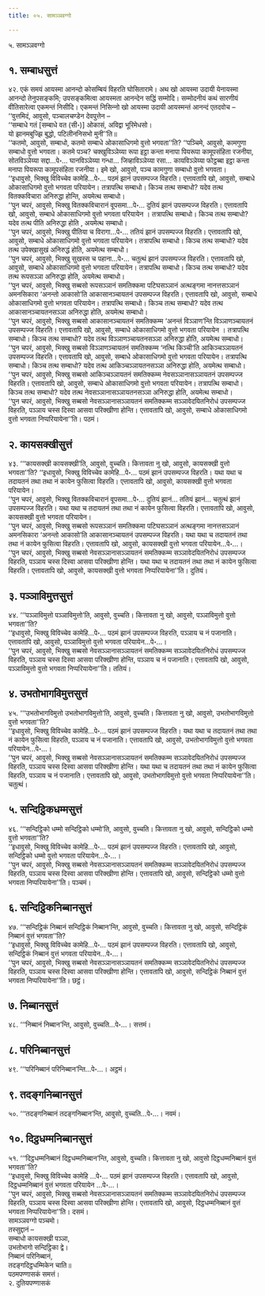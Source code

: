 ```yaml
---
title: ०५. सामञ्‍ञवग्गो

---
```

५. सामञ्‍ञवग्गो  


## १. सम्बाधसुत्तं

४२. एकं समयं आयस्मा आनन्दो कोसम्बियं विहरति घोसितारामे। अथ खो आयस्मा उदायी येनायस्मा आनन्दो तेनुपसङ्कमि; उपसङ्कमित्वा आयस्मता आनन्देन सद्धिं सम्मोदि। सम्मोदनीयं कथं सारणीयं वीतिसारेत्वा एकमन्तं निसीदि। एकमन्तं निसिन्‍नो खो आयस्मा उदायी आयस्मन्तं आनन्दं एतदवोच – ‘‘वुत्तमिदं, आवुसो, पञ्‍चालचण्डेन देवपुत्तेन –  
‘‘सम्बाधे गतं [सम्बाधे वत (सी॰)] ओकासं, अविद्वा भूरिमेधसो।  
यो झानमबुज्झि बुद्धो, पटिलीननिसभो मुनी’’ति॥  
‘‘कतमो, आवुसो, सम्बाधो, कतमो सम्बाधे ओकासाधिगमो वुत्तो भगवता’’ति? ‘‘पञ्‍चिमे, आवुसो, कामगुणा सम्बाधो वुत्तो भगवता। कतमे पञ्‍च? चक्खुविञ्‍ञेय्या रूपा इट्ठा कन्ता मनापा पियरूपा कामूपसंहिता रजनीया, सोतविञ्‍ञेय्या सद्दा…पे॰… घानविञ्‍ञेय्या गन्धा… जिव्हाविञ्‍ञेय्या रसा… कायविञ्‍ञेय्या फोट्ठब्बा इट्ठा कन्ता मनापा पियरूपा कामूपसंहिता रजनीया। इमे खो, आवुसो, पञ्‍च कामगुणा सम्बाधो वुत्तो भगवता।  
‘‘इधावुसो, भिक्खु विविच्‍चेव कामेहि…पे॰… पठमं झानं उपसम्पज्‍ज विहरति। एत्तावतापि खो, आवुसो, सम्बाधे ओकासाधिगमो वुत्तो भगवता परियायेन। तत्रापत्थि सम्बाधो। किञ्‍च तत्थ सम्बाधो? यदेव तत्थ वितक्‍कविचारा अनिरुद्धा होन्ति, अयमेत्थ सम्बाधो।  
‘‘पुन चपरं, आवुसो, भिक्खु वितक्‍कविचारानं वूपसमा…पे॰… दुतियं झानं उपसम्पज्‍ज विहरति। एत्तावतापि खो, आवुसो, सम्बाधे ओकासाधिगमो वुत्तो भगवता परियायेन । तत्रापत्थि सम्बाधो। किञ्‍च तत्थ सम्बाधो? यदेव तत्थ पीति अनिरुद्धा होति , अयमेत्थ सम्बाधो।  
‘‘पुन चपरं, आवुसो, भिक्खु पीतिया च विरागा…पे॰… ततियं झानं उपसम्पज्‍ज विहरति। एत्तावतापि खो, आवुसो, सम्बाधे ओकासाधिगमो वुत्तो भगवता परियायेन। तत्रापत्थि सम्बाधो। किञ्‍च तत्थ सम्बाधो? यदेव तत्थ उपेक्खासुखं अनिरुद्धं होति, अयमेत्थ सम्बाधो।  
‘‘पुन चपरं, आवुसो, भिक्खु सुखस्स च पहाना…पे॰… चतुत्थं झानं उपसम्पज्‍ज विहरति। एत्तावतापि खो, आवुसो, सम्बाधे ओकासाधिगमो वुत्तो भगवता परियायेन। तत्रापत्थि सम्बाधो। किञ्‍च तत्थ सम्बाधो? यदेव तत्थ रूपसञ्‍ञा अनिरुद्धा होति, अयमेत्थ सम्बाधो।  
‘‘पुन चपरं, आवुसो, भिक्खु सब्बसो रूपसञ्‍ञानं समतिक्‍कमा पटिघसञ्‍ञानं अत्थङ्गमा नानत्तसञ्‍ञानं अमनसिकारा ‘अनन्तो आकासो’ति आकासानञ्‍चायतनं उपसम्पज्‍ज विहरति। एत्तावतापि खो, आवुसो, सम्बाधे ओकासाधिगमो वुत्तो भगवता परियायेन। तत्रापत्थि सम्बाधो। किञ्‍च तत्थ सम्बाधो? यदेव तत्थ आकासानञ्‍चायतनसञ्‍ञा अनिरुद्धा होति, अयमेत्थ सम्बाधो।  
‘‘पुन चपरं, आवुसो, भिक्खु सब्बसो आकासानञ्‍चायतनं समतिक्‍कम्म ‘अनन्तं विञ्‍ञाण’न्ति विञ्‍ञाणञ्‍चायतनं उपसम्पज्‍ज विहरति। एत्तावतापि खो, आवुसो, सम्बाधे ओकासाधिगमो वुत्तो भगवता परियायेन । तत्रापत्थि सम्बाधो। किञ्‍च तत्थ सम्बाधो? यदेव तत्थ विञ्‍ञाणञ्‍चायतनसञ्‍ञा अनिरुद्धा होति, अयमेत्थ सम्बाधो।  
‘‘पुन चपरं, आवुसो, भिक्खु सब्बसो विञ्‍ञाणञ्‍चायतनं समतिक्‍कम्म ‘नत्थि किञ्‍ची’ति आकिञ्‍चञ्‍ञायतनं उपसम्पज्‍ज विहरति। एत्तावतापि खो, आवुसो, सम्बाधे ओकासाधिगमो वुत्तो भगवता परियायेन। तत्रापत्थि सम्बाधो। किञ्‍च तत्थ सम्बाधो? यदेव तत्थ आकिञ्‍चञ्‍ञायतनसञ्‍ञा अनिरुद्धा होति, अयमेत्थ सम्बाधो।  
‘‘पुन चपरं, आवुसो, भिक्खु सब्बसो आकिञ्‍चञ्‍ञायतनं समतिक्‍कम्म नेवसञ्‍ञानासञ्‍ञायतनं उपसम्पज्‍ज विहरति। एत्तावतापि खो, आवुसो, सम्बाधे ओकासाधिगमो वुत्तो भगवता परियायेन। तत्रापत्थि सम्बाधो। किञ्‍च तत्थ सम्बाधो? यदेव तत्थ नेवसञ्‍ञानासञ्‍ञायतनसञ्‍ञा अनिरुद्धा होति, अयमेत्थ सम्बाधो।  
‘‘पुन चपरं, आवुसो, भिक्खु सब्बसो नेवसञ्‍ञानासञ्‍ञायतनं समतिक्‍कम्म सञ्‍ञावेदयितनिरोधं उपसम्पज्‍ज विहरति, पञ्‍ञाय चस्स दिस्वा आसवा परिक्खीणा होन्ति। एत्तावतापि खो, आवुसो, सम्बाधे ओकासाधिगमो वुत्तो भगवता निप्परियायेना’’ति। पठमं।  


## २. कायसक्खीसुत्तं

४३. ‘‘‘कायसक्खी कायसक्खी’ति, आवुसो, वुच्‍चति। कित्तावता नु खो, आवुसो, कायसक्खी वुत्तो भगवता’’ति? ‘‘इधावुसो, भिक्खु विविच्‍चेव कामेहि…पे॰… पठमं झानं उपसम्पज्‍ज विहरति। यथा यथा च तदायतनं तथा तथा नं कायेन फुसित्वा विहरति। एत्तावतापि खो, आवुसो, कायसक्खी वुत्तो भगवता परियायेन।  
‘‘पुन चपरं, आवुसो, भिक्खु वितक्‍कविचारानं वूपसमा…पे॰… दुतियं झानं… ततियं झानं… चतुत्थं झानं उपसम्पज्‍ज विहरति। यथा यथा च तदायतनं तथा तथा नं कायेन फुसित्वा विहरति। एत्तावतापि खो, आवुसो, कायसक्खी वुत्तो भगवता परियायेन।  
‘‘पुन चपरं, आवुसो, भिक्खु सब्बसो रूपसञ्‍ञानं समतिक्‍कमा पटिघसञ्‍ञानं अत्थङ्गमा नानत्तसञ्‍ञानं अमनसिकारा ‘अनन्तो आकासो’ति आकासानञ्‍चायतनं उपसम्पज्‍ज विहरति। यथा यथा च तदायतनं तथा तथा नं कायेन फुसित्वा विहरति। एत्तावतापि खो, आवुसो, कायसक्खी वुत्तो भगवता परियायेन…पे॰…।  
‘‘पुन चपरं, आवुसो, भिक्खु सब्बसो नेवसञ्‍ञानासञ्‍ञायतनं समतिक्‍कम्म सञ्‍ञावेदयितनिरोधं उपसम्पज्‍ज विहरति, पञ्‍ञाय चस्स दिस्वा आसवा परिक्खीणा होन्ति। यथा यथा च तदायतनं तथा तथा नं कायेन फुसित्वा विहरति। एत्तावतापि खो, आवुसो, कायसक्खी वुत्तो भगवता निप्परियायेना’’ति। दुतियं।  


## ३. पञ्‍ञाविमुत्तसुत्तं

४४. ‘‘‘पञ्‍ञाविमुत्तो पञ्‍ञाविमुत्तो’ति, आवुसो, वुच्‍चति। कित्तावता नु खो, आवुसो, पञ्‍ञाविमुत्तो वुत्तो भगवता’’ति?  
‘‘इधावुसो, भिक्खु विविच्‍चेव कामेहि…पे॰… पठमं झानं उपसम्पज्‍ज विहरति, पञ्‍ञाय च नं पजानाति। एत्तावतापि खो, आवुसो, पञ्‍ञाविमुत्तो वुत्तो भगवता परियायेन…पे॰…।  
‘‘पुन चपरं, आवुसो, भिक्खु सब्बसो नेवसञ्‍ञानासञ्‍ञायतनं समतिक्‍कम्म सञ्‍ञावेदयितनिरोधं उपसम्पज्‍ज विहरति, पञ्‍ञाय चस्स दिस्वा आसवा परिक्खीणा होन्ति, पञ्‍ञाय च नं पजानाति। एत्तावतापि खो, आवुसो, पञ्‍ञाविमुत्तो वुत्तो भगवता निप्परियायेना’’ति। ततियं।  


## ४. उभतोभागविमुत्तसुत्तं

४५. ‘‘‘उभतोभागविमुत्तो उभतोभागविमुत्तो’ति, आवुसो, वुच्‍चति। कित्तावता नु खो, आवुसो, उभतोभागविमुत्तो वुत्तो भगवता’’ति?  
‘‘इधावुसो, भिक्खु विविच्‍चेव कामेहि…पे॰… पठमं झानं उपसम्पज्‍ज विहरति। यथा यथा च तदायतनं तथा तथा नं कायेन फुसित्वा विहरति, पञ्‍ञाय च नं पजानाति। एत्तावतापि खो, आवुसो, उभतोभागविमुत्तो वुत्तो भगवता परियायेन…पे॰…।  
‘‘पुन चपरं, आवुसो, भिक्खु सब्बसो नेवसञ्‍ञानासञ्‍ञायतनं समतिक्‍कम्म सञ्‍ञावेदयितनिरोधं उपसम्पज्‍ज विहरति, पञ्‍ञाय चस्स दिस्वा आसवा परिक्खीणा होन्ति। यथा यथा च तदायतनं तथा तथा नं कायेन फुसित्वा विहरति, पञ्‍ञाय च नं पजानाति। एत्तावतापि खो, आवुसो, उभतोभागविमुत्तो वुत्तो भगवता निप्परियायेना’’ति। चतुत्थं।  


## ५. सन्दिट्ठिकधम्मसुत्तं

४६. ‘‘‘सन्दिट्ठिको धम्मो सन्दिट्ठिको धम्मो’ति, आवुसो, वुच्‍चति। कित्तावता नु खो, आवुसो, सन्दिट्ठिको धम्मो वुत्तो भगवता’’ति?  
‘‘इधावुसो, भिक्खु विविच्‍चेव कामेहि…पे॰… पठमं झानं उपसम्पज्‍ज विहरति। एत्तावतापि खो, आवुसो, सन्दिट्ठिको धम्मो वुत्तो भगवता परियायेन…पे॰…।  
‘‘पुन चपरं, आवुसो, भिक्खु सब्बसो नेवसञ्‍ञानासञ्‍ञायतनं समतिक्‍कम्म सञ्‍ञावेदयितनिरोधं उपसम्पज्‍ज विहरति, पञ्‍ञाय चस्स दिस्वा आसवा परिक्खीणा होन्ति। एत्तावतापि खो, आवुसो, सन्दिट्ठिको धम्मो वुत्तो भगवता निप्परियायेना’’ति। पञ्‍चमं।  


## ६. सन्दिट्ठिकनिब्बानसुत्तं

४७. ‘‘‘सन्दिट्ठिकं निब्बानं सन्दिट्ठिकं निब्बान’न्ति, आवुसो, वुच्‍चति। कित्तावता नु खो, आवुसो, सन्दिट्ठिकं निब्बानं वुत्तं भगवता’’ति?  
‘‘इधावुसो, भिक्खु विविच्‍चेव कामेहि…पे॰… पठमं झानं उपसम्पज्‍ज विहरति। एत्तावतापि खो, आवुसो, सन्दिट्ठिकं निब्बानं वुत्तं भगवता परियायेन…पे॰…।  
‘‘पुन चपरं, आवुसो, भिक्खु सब्बसो नेवसञ्‍ञानासञ्‍ञायतनं समतिक्‍कम्म सञ्‍ञावेदयितनिरोधं उपसम्पज्‍ज विहरति, पञ्‍ञाय चस्स दिस्वा आसवा परिक्खीणा होन्ति। एत्तावतापि खो, आवुसो, सन्दिट्ठिकं निब्बानं वुत्तं भगवता निप्परियायेना’’ति। छट्ठं।  


## ७. निब्बानसुत्तं

४८. ‘‘‘निब्बानं निब्बान’न्ति, आवुसो, वुच्‍चति…पे॰…। सत्तमं।  


## ८. परिनिब्बानसुत्तं

४९. ‘‘‘परिनिब्बानं परिनिब्बान’न्ति…पे॰…। अट्ठमं।  


## ९. तदङ्गनिब्बानसुत्तं

५०. ‘‘‘तदङ्गनिब्बानं तदङ्गनिब्बान’न्ति, आवुसो, वुच्‍चति…पे॰…। नवमं।  


## १०. दिट्ठधम्मनिब्बानसुत्तं

५१. ‘‘‘दिट्ठधम्मनिब्बानं दिट्ठधम्मनिब्बान’न्ति, आवुसो, वुच्‍चति। कित्तावता नु खो, आवुसो दिट्ठधम्मनिब्बानं वुत्तं भगवता’’ति?  
‘‘इधावुसो, भिक्खु विविच्‍चेव कामेहि …पे॰… पठमं झानं उपसम्पज्‍ज विहरति। एत्तावतापि खो, आवुसो, दिट्ठधम्मनिब्बानं वुत्तं भगवता परियायेन …पे॰…।  
‘‘पुन चपरं, आवुसो, भिक्खु सब्बसो नेवसञ्‍ञानासञ्‍ञायतनं समतिक्‍कम्म सञ्‍ञावेदयितनिरोधं उपसम्पज्‍ज विहरति, पञ्‍ञाय चस्स दिस्वा आसवा परिक्खीणा होन्ति। एत्तावतापि खो, आवुसो, दिट्ठधम्मनिब्बानं वुत्तं भगवता निप्परियायेना’’ति। दसमं।  
सामञ्‍ञवग्गो पञ्‍चमो।  
तस्सुद्दानं –  
सम्बाधो कायसक्खी पञ्‍ञा,  
उभतोभागो सन्दिट्ठिका द्वे।  
निब्बानं परिनिब्बानं,  
तदङ्गदिट्ठधम्मिकेन चाति॥  
पठमपण्णासकं समत्तं।  
२. दुतियपण्णासकं  
